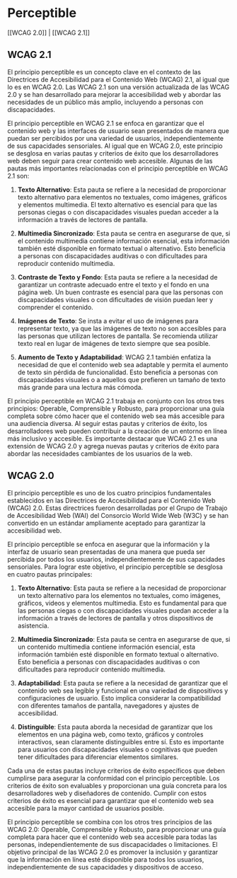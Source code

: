 # Perceptible

[[WCAG 2.0]] | [[WCAG 2.1]]

## WCAG 2.1

El principio perceptible es un concepto clave en el contexto de las Directrices de Accesibilidad para el Contenido Web (WCAG) 2.1, al igual que lo es en WCAG 2.0. Las WCAG 2.1 son una versión actualizada de las WCAG 2.0 y se han desarrollado para mejorar la accesibilidad web y abordar las necesidades de un público más amplio, incluyendo a personas con discapacidades.

El principio perceptible en WCAG 2.1 se enfoca en garantizar que el contenido web y las interfaces de usuario sean presentados de manera que puedan ser percibidos por una variedad de usuarios, independientemente de sus capacidades sensoriales. Al igual que en WCAG 2.0, este principio se desglosa en varias pautas y criterios de éxito que los desarrolladores web deben seguir para crear contenido web accesible. Algunas de las pautas más importantes relacionadas con el principio perceptible en WCAG 2.1 son:

1. **Texto Alternativo**: Esta pauta se refiere a la necesidad de proporcionar texto alternativo para elementos no textuales, como imágenes, gráficos y elementos multimedia. El texto alternativo es esencial para que las personas ciegas o con discapacidades visuales puedan acceder a la información a través de lectores de pantalla.
    
2. **Multimedia Sincronizado**: Esta pauta se centra en asegurarse de que, si el contenido multimedia contiene información esencial, esta información también esté disponible en formato textual o alternativo. Esto beneficia a personas con discapacidades auditivas o con dificultades para reproducir contenido multimedia.
    
3. **Contraste de Texto y Fondo**: Esta pauta se refiere a la necesidad de garantizar un contraste adecuado entre el texto y el fondo en una página web. Un buen contraste es esencial para que las personas con discapacidades visuales o con dificultades de visión puedan leer y comprender el contenido.
    
4. **Imágenes de Texto**: Se insta a evitar el uso de imágenes para representar texto, ya que las imágenes de texto no son accesibles para las personas que utilizan lectores de pantalla. Se recomienda utilizar texto real en lugar de imágenes de texto siempre que sea posible.
    
5. **Aumento de Texto y Adaptabilidad**: WCAG 2.1 también enfatiza la necesidad de que el contenido web sea adaptable y permita el aumento de texto sin pérdida de funcionalidad. Esto beneficia a personas con discapacidades visuales o a aquellos que prefieren un tamaño de texto más grande para una lectura más cómoda.
    

El principio perceptible en WCAG 2.1 trabaja en conjunto con los otros tres principios: Operable, Comprensible y Robusto, para proporcionar una guía completa sobre cómo hacer que el contenido web sea más accesible para una audiencia diversa. Al seguir estas pautas y criterios de éxito, los desarrolladores web pueden contribuir a la creación de un entorno en línea más inclusivo y accesible. Es importante destacar que WCAG 2.1 es una extensión de WCAG 2.0 y agrega nuevas pautas y criterios de éxito para abordar las necesidades cambiantes de los usuarios de la web.

## WCAG 2.0

El principio perceptible es uno de los cuatro principios fundamentales establecidos en las Directrices de Accesibilidad para el Contenido Web (WCAG) 2.0. Estas directrices fueron desarrolladas por el Grupo de Trabajo de Accesibilidad Web (WAI) del Consorcio World Wide Web (W3C) y se han convertido en un estándar ampliamente aceptado para garantizar la accesibilidad web.

El principio perceptible se enfoca en asegurar que la información y la interfaz de usuario sean presentadas de una manera que pueda ser percibida por todos los usuarios, independientemente de sus capacidades sensoriales. Para lograr este objetivo, el principio perceptible se desglosa en cuatro pautas principales:

1. **Texto Alternativo**: Esta pauta se refiere a la necesidad de proporcionar un texto alternativo para los elementos no textuales, como imágenes, gráficos, videos y elementos multimedia. Esto es fundamental para que las personas ciegas o con discapacidades visuales puedan acceder a la información a través de lectores de pantalla y otros dispositivos de asistencia.
    
2. **Multimedia Sincronizado**: Esta pauta se centra en asegurarse de que, si un contenido multimedia contiene información esencial, esta información también esté disponible en formato textual o alternativo. Esto beneficia a personas con discapacidades auditivas o con dificultades para reproducir contenido multimedia.
    
3. **Adaptabilidad**: Esta pauta se refiere a la necesidad de garantizar que el contenido web sea legible y funcional en una variedad de dispositivos y configuraciones de usuario. Esto implica considerar la compatibilidad con diferentes tamaños de pantalla, navegadores y ajustes de accesibilidad.
    
4. **Distinguible**: Esta pauta aborda la necesidad de garantizar que los elementos en una página web, como texto, gráficos y controles interactivos, sean claramente distinguibles entre sí. Esto es importante para usuarios con discapacidades visuales o cognitivas que pueden tener dificultades para diferenciar elementos similares.
    

Cada una de estas pautas incluye criterios de éxito específicos que deben cumplirse para asegurar la conformidad con el principio perceptible. Los criterios de éxito son evaluables y proporcionan una guía concreta para los desarrolladores web y diseñadores de contenido. Cumplir con estos criterios de éxito es esencial para garantizar que el contenido web sea accesible para la mayor cantidad de usuarios posible.

El principio perceptible se combina con los otros tres principios de las WCAG 2.0: Operable, Comprensible y Robusto, para proporcionar una guía completa para hacer que el contenido web sea accesible para todas las personas, independientemente de sus discapacidades o limitaciones. El objetivo principal de las WCAG 2.0 es promover la inclusión y garantizar que la información en línea esté disponible para todos los usuarios, independientemente de sus capacidades y dispositivos de acceso.




